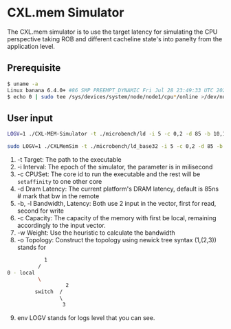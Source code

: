 # CXL.mem Simulator
The CXL.mem simulator is to use the target latency for simulating the CPU perspective taking ROB and different cacheline state's into panelty from the application level.

## Prerequisite
```bash
$ uname -a
Linux banana 6.4.0+ #86 SMP PREEMPT_DYNAMIC Fri Jul 28 23:49:33 UTC 2023 x86_64 x86_64 x86_64 GNU/Linux
$ echo 0 | sudo tee /sys/devices/system/node/node1/cpu*/online >/dev/null 2>&1
```
## User input
```bash
LOGV=1 ./CXL-MEM-Simulator -t ./microbench/ld -i 5 -c 0,2 -d 85 -b 10,10 -l 100,100 -c 100,100 -w 85.5,86.5,87.5,85.5,86.5,87.5,88. -o "(1,(2,3))"

sudo LOGV=1 ./CXLMemSim -t ./microbench/ld_base32 -i 5 -c 0,2 -d 85 -b 10,10 -l 100,100 -c 100,100 -w 85.5,86.5,87.5,85.5,86.5,87.5,88. -o "(1,(2,3))"
```
1. -t Target: The path to the executable
2. -i Interval: The epoch of the simulator, the parameter is in milisecond
3. -c CPUSet: The core id to run the executable and the rest will be `setaffinity` to one other core
4. -d Dram Latency: The current platform's DRAM latency, default is 85ns # mark that bw in the remote
5. -b, -l Bandwidth, Latency: Both use 2 input in the vector, first for read, second for write
6. -c Capacity: The capacity of the memory with first be local, remaining accordingly to the input vector.
7. -w Weight: Use the heuristic to calculate the bandwidth
8. -o Topology: Construct the topology using newick tree syntax (1,(2,3)) stands for 
```bash
            1
          /
0 - local
          \
                   2
         switch  / 
                 \ 
                  3
```
9. env LOGV stands for logs level that you can see.
